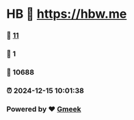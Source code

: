 # HB :link: https://hbw.me 
### :page_facing_up: [11](https://hbw.me/tag.html) 
### :speech_balloon: 1 
### :hibiscus: 10688 
### :alarm_clock: 2024-12-15 10:01:38 
### Powered by :heart: [Gmeek](https://github.com/Meekdai/Gmeek)
